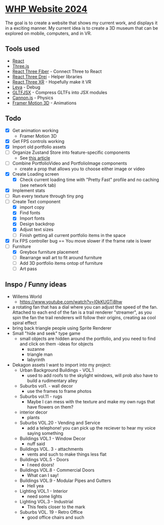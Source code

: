 # [WHP Website 2024](https://github.com/willemhelmet/whp-website-2024)
The goal is to create a website that shows my current work, and displays it in a exciting manner.
My current idea is to create a 3D museum that can be explored on mobile, computers, and in VR.

## Tools used
- [React](https://react.dev/)
- [Three.js](https://threejs.org/)
- [React Three Fiber](https://github.com/pmndrs/react-three-fiber) - Connect Three to React
- [React Three Drei](https://github.com/pmndrs/drei) - Helper libraries
- [React Three XR](https://github.com/pmndrs/xr) - Hopefully make it VR
- [Leva](https://github.com/pmndrs/leva) - Debug
- [GLTFJSX](https://github.com/pmndrs/gltfjsx) - Compress GLTFs into JSX modules
- [Cannon.js](https://github.com/pmndrs/use-cannon) - Physics
- [Framer Motion 3D](https://www.framer.com/motion/three-introduction/) - Animations

## Todo
- [x] Get animation working
    - Framer Motion 3D
- [x] Get FPS controls working
- [x] Import old portfolio assets
- [ ] Organize Zustand Store into feature-specific components
  - See [this article](https://tkdodo.eu/blog/working-with-zustand)
- [ ] Combine PortfolioVideo and PortfolioImage components
  - create a prop that allows you to choose either image or video
- [x] Create Loading screen
  - [x] Check current loading time with "Pretty Fast" profile and no caching (see network tab)
- [x] Implement stats
- [ ] Run every texture through tiny png
- [ ] Create Text component
  - [x] import copy
  - [x] Find fonts
  - [x] Import fonts
  - [x] Design backdrop
  - [x] Adjust text sizes
  - [ ] Finish getting all current portfolio items in the space
- [x] Fix FPS controller bug == You move slower if the frame rate is lower
- [ ] Furniture
  - [x] Greybox furniture placement
  - [ ] Rearrange wall art to fit around furniture
  - [ ] Add 3D portfolio items ontop of furniture
  - [ ] Art pass

## Inspo / Funny ideas
- Willems World
  - https://www.youtube.com/watch?v=I0kKUGTi8hw
- a rotating fan that has a dial where you can adjust the speed of the fan. Attached to each end of the fan is a trail renderer "streamer", as you spin the fan the trail renderers will follow their origins, creating aa cool spiral effect
- bring back triangle people using Sprite Renderer
- Small "hide and seek" type game
  - small objects are hidden around the portfolio, and you need to find and click on them
  -ideas for objects
    - suzanne
    - triangle man
    - labyrinth
- Dekagon assets I want to import into my project:
  - Urban Background Buildings - VOL.1
    - used to add roofs to the skylight windows, will prob also have to build a rudimentary alley
  - Suburbs vol1. - wall decor
    - use the frames to frame photos
  - Suburbs vol.11 - rugs
    - Maybe I can mess with the texture and make my own rugs that have flowers on them?
  - interior decor
    - plants
  - Suburbs VOL.20 - Vending and Service
    - add a telephone! you can pick up the reciever to hear my voice saying something
  - Buildings VOL.1 - Window Decor
    - nuff said
  - Buildings VOL. 3 - attachments
    - vents and such to make things less flat
  - Buildings VOL.5 - Doors
    - I need doors!
  - Buildings VOL.8 - Commercial Doors
    - What can I say!
  - Buildings VOL.9 - Modular Pipes and Gutters
    - Hell yea
  - Lighting VOL.1 - Interior
    - need some lights
  - Lighting VOL.3 - Industrial
    - This feels closer to the mark
  - Suburbs VOL. 19 - Retro Office
    - good office chairs and such

